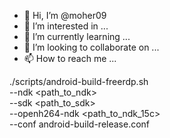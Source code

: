 - 👋 Hi, I’m @moher09
- 👀 I’m interested in ...
- 🌱 I’m currently learning ...
- 💞️ I’m looking to collaborate on ...
- 📫 How to reach me ...

<!---
moher09/moher09 is a ✨ special ✨ repository because its `README.md` (this file) appears on your GitHub profile.
You can click the Preview link to take a look at your changes.
--->
./scripts/android-build-freerdp.sh \
  --ndk <path_to_ndk> \
  --sdk <path_to_sdk> \
  --openh264-ndk <path_to_ndk_15c> \
  --conf android-build-release.conf
